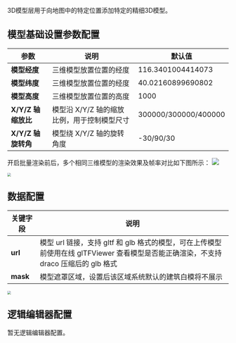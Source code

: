 3D模型层用于向地图中的特定位置添加特定的精细3D模型。

## 模型基础设置参数配置
| 参数 | 说明 | 默认值 |
| --- | --- | --- |
| **模型经度** | 三维模型放置位置的经度 |116.3401004414073 |
| **模型纬度** | 三维模型放置位置的经度 | 40.02160899690802 |
| **模型高度** | 三维模型放置位置的高度 |1000 |
| **X/Y/Z 轴缩放比** | 模型沿 X/Y/Z 轴的缩放比例，用于控制模型尺寸 | 300000/300000/400000 |
| **X/Y/Z 轴旋转角** | 模型绕 X/Y/Z 轴的旋转角度 |-30/90/30 |

开启批量渲染前后，多个相同三维模型的渲染效果及帧率对比如下图所示：
![](https://qcloudimg.tencent-cloud.cn/raw/e2bd017053b3c097afbc61eab42686c5.png)

<img src="https://qcloudimg.tencent-cloud.cn/raw/4111aa428f73ab0b4dc8cdece8fefb7a.png"  style="zoom:50%;">

## 数据配置
| 关键字段 | 说明 |
| --- | --- |
| **url** | 模型 url 链接，支持 gltf 和 glb 格式的模型，可在上传模型前使用在线 glTFViewer 查看模型是否能正确渲染，不支持 draco 压缩后的 glb 格式 |
| **mask** | 模型遮罩区域，设置后该区域系统默认的建筑白模将不展示 |

<img src="https://qcloudimg.tencent-cloud.cn/raw/90e343e1894af4442c17e1cd305ae89d.jpg"  style="zoom:50%;">

## 逻辑编辑器配置
暂无逻辑编辑器配置。
